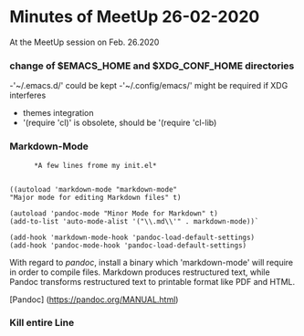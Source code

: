 <!-- $Id: 25-03-2020.md,v 1.1 2020/02/28 14:23:20 dieter Exp dieter $ -->

# Minutes of MeetUp 26-02-2020

At the MeetUp session on Feb. 26.2020  

###  change of $EMACS_HOME and $XDG_CONF_HOME directories
   -'~/.emacs.d/' could be kept
   -'~/.config/emacs/' might be required if XDG interferes
   
   - themes integration
   - '(require 'cl)' is obsolete, should be '(require 'cl-lib) 
  
###  Markdown-Mode
          *A few lines frome my init.el*


    ((autoload 'markdown-mode "markdown-mode" 
    "Major mode for editing Markdown files" t)

    (autoload 'pandoc-mode "Minor Mode for Markdown" t)
    (add-to-list 'auto-mode-alist '("\\.md\\'" . markdown-mode))`
    
    (add-hook 'markdown-mode-hook 'pandoc-load-default-settings)
    (add-hook 'pandoc-mode-hook 'pandoc-load-default-settings)
    
    
With regard to *pandoc*, install a binary which 'markdown-mode'
will require in order to compile files.
Markdown produces restructured text, while Pandoc transforms restructured
text to printable format like PDF and HTML.

   [Pandoc] (https://pandoc.org/MANUAL.html)


### Kill entire Line



